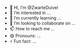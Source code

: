 - 👋 Hi, I’m @ZwarteDuivel
- 👀 I’m interested in ...
- 🌱 I’m currently learning ...
- 💞️ I’m looking to collaborate on ...
- 📫 How to reach me ...
- 😄 Pronouns: ...
- ⚡ Fun fact: ...

<!---
ZwarteDuivel/ZwarteDuivel is a ✨ special ✨ repository because its `README.md` (this file) appears on your GitHub profile.
You can click the Preview link to take a look at your changes.
--->
